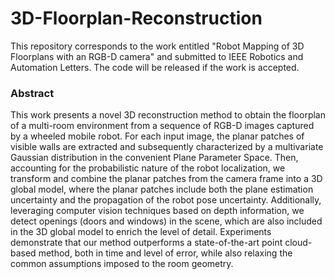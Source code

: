 # 3D-Floorplan-Reconstruction

This repository corresponds to the work entitled "Robot Mapping of 3D Floorplans with an RGB-D camera" and submitted to IEEE Robotics and Automation Letters. The code will be released if the work is accepted.

### Abstract

This work presents a novel 3D reconstruction method to obtain the floorplan of a multi-room environment from a sequence of RGB-D images captured by a wheeled mobile robot. For each input image, the planar patches of visible walls are extracted and subsequently characterized by a multivariate Gaussian distribution in the convenient Plane Parameter Space. Then, accounting for the probabilistic nature of the robot localization, we transform and combine the planar patches from the camera frame into a 3D global model, where the planar patches include both the plane estimation uncertainty and the propagation of the robot pose uncertainty. Additionally, leveraging computer vision techniques based on depth information, we detect openings (doors and windows) in the scene, which are also included in the 3D global model to enrich the level of detail. Experiments demonstrate that our method outperforms a state-of-the-art point cloud-based method, both in time and level of error, while also relaxing the common assumptions imposed to the room geometry.
